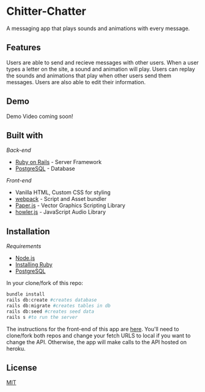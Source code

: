 # Chitter-Chatter
A messaging app that plays sounds and animations with every message.    

## Features
Users are able to send and recieve messages with other users. When a user types a letter on the site, a sound and animation will play. Users can replay the sounds and animations that play when other users send them messages. Users are also able to edit their information.  

## Demo
Demo Video coming soon!

## Built with
 *Back-end*
- [Ruby on Rails](https://rubyonrails.org) - Server Framework
- [PostgreSQL](https://www.postgresql.org) - Database

*Front-end*
- Vanilla HTML, Custom CSS for styling
- [webpack](https://webpack.js.org) - Script and Asset bundler
- [Paper.js](http://paperjs.org/) - Vector Graphics Scripting Library
- [howler.js](https://howlerjs.com) - JavaScript Audio Library


## Installation
*Requirements*
 - [Node.js](https://nodejs.org/en/)
 - [Installing Ruby](https://www.ruby-lang.org/en/documentation/installation/)
 - [PostgreSQL](https://www.postgresql.org)


In your clone/fork of this repo: 
```bash
bundle install
rails db:create #creates database
rails db:migrate #creates tables in db
rails db:seed #creates seed data
rails s #to run the server
```

The instructions for the front-end of this app are [here](https://github.com/Giagnus64/Chitter-Chatter-Front-End). You'll need to clone/fork both repos and change your fetch URLS to local if you want to change the API. Otherwise, the app will make calls to the API hosted on heroku. 


## License
[MIT](https://choosealicense.com/licenses/mit/)